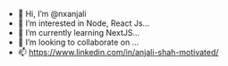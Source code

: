 - 👋 Hi, I’m @nxanjali
- 👀 I’m interested in Node, React Js...
- 🌱 I’m currently learning NextJS...
- 💞️ I’m looking to collaborate on  ...
- 📫 https://www.linkedin.com/in/anjali-shah-motivated/

<!---
nxanjali/nxanjali is a ✨ special ✨ repository because its `README.md` (this file) appears on your GitHub profile.
You can click the Preview link to take a look at your changes.
--->
